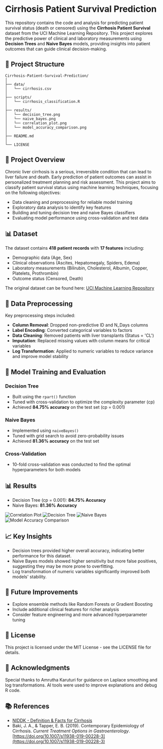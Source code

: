 # Cirrhosis Patient Survival Prediction

This repository contains the code and analysis for predicting patient survival status (death or censored) using the **Cirrhosis Patient Survival** dataset from the UCI Machine Learning Repository. This project explores the predictive power of clinical and laboratory measurements using **Decision Trees** and **Naive Bayes** models, providing insights into patient outcomes that can guide clinical decision-making.

## 📁 Project Structure

```
Cirrhosis-Patient-Survival-Prediction/
│
├── data/
│   └── cirrhosis.csv
│
├── scripts/
│   └── cirrhosis_classification.R
│
├── results/
│   └── decision_tree.png
│   └── naive_bayes.png
│   └── correlation_plot.png
│   └── model_accuracy_comparison.png
│
├── README.md
│
└── LICENSE
```

## 🚀 Project Overview

Chronic liver cirrhosis is a serious, irreversible condition that can lead to liver failure and death. Early prediction of patient outcomes can assist in personalized treatment planning and risk assessment. This project aims to classify patient survival status using machine learning techniques, focusing on the following objectives:

* Data cleaning and preprocessing for reliable model training
* Exploratory data analysis to identify key features
* Building and tuning decision tree and naive Bayes classifiers
* Evaluating model performance using cross-validation and test data

## 📊 Dataset

The dataset contains **418 patient records** with **17 features** including:

* Demographic data (Age, Sex)
* Clinical observations (Ascites, Hepatomegaly, Spiders, Edema)
* Laboratory measurements (Bilirubin, Cholesterol, Albumin, Copper, Platelets, Prothrombin)
* Outcome status (Censored, Death)

The original dataset can be found here: [UCI Machine Learning Repository](https://archive.ics.uci.edu/dataset/878/cirrhosis+patient+survival+prediction+dataset-1)

## 🔄 Data Preprocessing

Key preprocessing steps included:

* **Column Removal**: Dropped non-predictive ID and N\_Days columns
* **Label Encoding**: Converted categorical variables to factors
* **Data Cleaning**: Removed patients with liver transplants (Status = 'CL')
* **Imputation**: Replaced missing values with column means for critical variables
* **Log Transformation**: Applied to numeric variables to reduce variance and improve model stability

## 📐 Model Training and Evaluation

### Decision Tree

* Built using the `rpart()` function
* Tuned with cross-validation to optimize the complexity parameter (cp)
* Achieved **84.75% accuracy** on the test set (cp = 0.001)

### Naive Bayes

* Implemented using `naiveBayes()`
* Tuned with grid search to avoid zero-probability issues
* Achieved **81.36% accuracy** on the test set

### Cross-Validation

* 10-fold cross-validation was conducted to find the optimal hyperparameters for both models

## 📊 Results

* Decision Tree (cp = 0.001): **84.75% Accuracy**
* Naive Bayes: **81.36% Accuracy**

![Correlation Plot](results/correlation_plot.png)
![Decision Tree](results/decision_tree.png)
![Naive Bayes](results/naive_bayes.png)
![Model Accuracy Comparison](results/model_accuracy_comparison.png)

## 📈 Key Insights

* Decision trees provided higher overall accuracy, indicating better performance for this dataset.
* Naive Bayes models showed higher sensitivity but more false positives, suggesting they may be more prone to overfitting.
* Log transformation of numeric variables significantly improved both models' stability.

## 📅 Future Improvements

* Explore ensemble methods like Random Forests or Gradient Boosting
* Include additional clinical features for richer analysis
* Consider feature engineering and more advanced hyperparameter tuning

## 📜 License

This project is licensed under the MIT License - see the LICENSE file for details.

## 💬 Acknowledgments

Special thanks to Amrutha Karuturi for guidance on Laplace smoothing and log transformations. AI tools were used to improve explanations and debug R code.

## 📚 References

* [NIDDK - Definition & Facts for Cirrhosis](https://www.niddk.nih.gov/health-information/liver-disease/cirrhosis/definition-facts)
* Baki, J. A., & Tapper, E. B. (2019). Contemporary Epidemiology of Cirrhosis. *Current Treatment Options in Gastroenterology*. [https://doi.org/10.1007/s11938-019-00228-3](https://doi.org/10.1007/s11938-019-00228-3)
